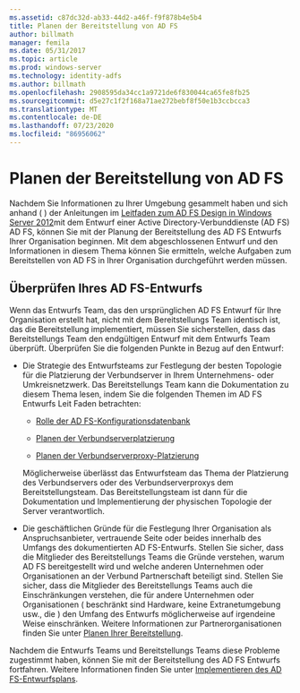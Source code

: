 ```yaml
---
ms.assetid: c87dc32d-ab33-44d2-a46f-f9f878b4e5b4
title: Planen der Bereitstellung von AD FS
author: billmath
manager: femila
ms.date: 05/31/2017
ms.topic: article
ms.prod: windows-server
ms.technology: identity-adfs
ms.author: billmath
ms.openlocfilehash: 2908595da34cc1a9721de6f830044ca65fe8fb25
ms.sourcegitcommit: d5e27c1f2f168a71ae272bebf8f50e1b3ccbcca3
ms.translationtype: MT
ms.contentlocale: de-DE
ms.lasthandoff: 07/23/2020
ms.locfileid: "86956062"
---
```

# <a name="planning-to-deploy-ad-fs"></a>Planen der Bereitstellung von AD FS


Nachdem Sie Informationen zu Ihrer Umgebung gesammelt haben und sich anhand \( \) der Anleitungen im [Leitfaden zum AD FS Design in Windows Server 2012](../design/ad-fs-design-guide-in-windows-server-2012.md)mit dem Entwurf einer Active Directory-Verbunddienste (AD FS) AD FS, können Sie mit der Planung der Bereitstellung des AD FS Entwurfs Ihrer Organisation beginnen. Mit dem abgeschlossenen Entwurf und den Informationen in diesem Thema können Sie ermitteln, welche Aufgaben zum Bereitstellen von AD FS in Ihrer Organisation durchgeführt werden müssen.  
  
## <a name="reviewing-your-ad-fs-design"></a>Überprüfen Ihres AD FS-Entwurfs  
Wenn das Entwurfs Team, das den ursprünglichen AD FS Entwurf für Ihre Organisation erstellt hat, nicht mit dem Bereitstellungs Team identisch ist, das die Bereitstellung implementiert, müssen Sie sicherstellen, dass das Bereitstellungs Team den endgültigen Entwurf mit dem Entwurfs Team überprüft. Überprüfen Sie die folgenden Punkte in Bezug auf den Entwurf:  
  
-   Die Strategie des Entwurfsteams zur Festlegung der besten Topologie für die Platzierung der Verbundserver in Ihrem Unternehmens- oder Umkreisnetzwerk. Das Bereitstellungs Team kann die Dokumentation zu diesem Thema lesen, indem Sie die folgenden Themen im AD FS Entwurfs Leit Faden betrachten:  
  
    -   [Rolle der AD FS-Konfigurationsdatenbank](../../ad-fs/technical-reference/The-Role-of-the-AD-FS-Configuration-Database.md)  
  
    -   [Planen der Verbundserverplatzierung](../design/planning-federation-server-placement.md)  
  
    -   [Planen der Verbundserverproxy-Platzierung](../design/planning-federation-server-proxy-placement.md)  
  
    Möglicherweise überlässt das Entwurfsteam das Thema der Platzierung des Verbundservers oder des Verbundserverproxys dem Bereitstellungsteam. Das Bereitstellungsteam ist dann für die Dokumentation und Implementierung der physischen Topologie der Server verantwortlich.  
  
-   Die geschäftlichen Gründe für die Festlegung Ihrer Organisation als Anspruchsanbieter, vertrauende Seite oder beides innerhalb des Umfangs des dokumentierten AD FS-Entwurfs. Stellen Sie sicher, dass die Mitglieder des Bereitstellungs Teams die Gründe verstehen, warum AD FS bereitgestellt wird und welche anderen Unternehmen oder Organisationen an der Verbund Partnerschaft beteiligt sind. Stellen Sie sicher, dass die Mitglieder des Bereitstellungs Teams auch die Einschränkungen verstehen, die für andere Unternehmen oder Organisationen \( beschränkt sind Hardware, keine Extranetumgebung usw., die \) den Umfang des Entwurfs möglicherweise auf irgendeine Weise einschränken. Weitere Informationen zur Partnerorganisationen finden Sie unter [Planen Ihrer Bereitstellung](../design/planning-your-deployment.md).  
  
Nachdem die Entwurfs Teams und Bereitstellungs Teams diese Probleme zugestimmt haben, können Sie mit der Bereitstellung des AD FS Entwurfs fortfahren. Weitere Informationen finden Sie unter [Implementieren des AD FS-Entwurfsplans](Implementing-Your-AD-FS-Design-Plan.md).  
